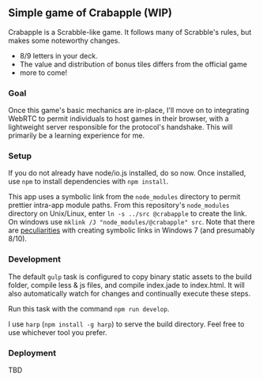 ## Simple game of Crabapple (WIP)

Crabapple is a Scrabble-like game.  It follows many of Scrabble's rules, but makes some noteworthy changes.
- 8/9 letters in your deck.
- The value and distribution of bonus tiles differs from the official game
- more to come!

### Goal 

Once this game's basic mechanics are in-place, I'll move on to integrating WebRTC to permit individuals to host games in their browser, with a lightweight server responsible for the protocol's handshake.  This will primarily be a learning experience for me.


### Setup

If you do not already have node/io.js installed, do so now.  Once installed, use `npm` to install dependencies with `npm install`.

This app uses a symbolic link from the `node_modules` directory to permit prettier intra-app module paths.  From this repository's `node_modules` directory on Unix/Linux, enter `ln -s ../src @crabapple` to create the link.  On windows use `mklink /J "node_modules/@crabapple" src`.  Note that there are [peculiarities](http://superuser.com/questions/124679/how-do-i-create-a-link-in-windows-7-home-premium-as-a-regular-user) with creating symbolic links in Windows 7 (and presumably 8/10).

### Development

The default `gulp` task is configured to copy binary static assets to the build folder, compile less & js files, and compile index.jade to index.html.  It will also automatically watch for changes and continually execute these steps.

Run this task with the command `npm run develop`.

I use `harp` (`npm install -g harp`) to serve the build directory.  Feel free to use whichever tool you prefer.

### Deployment 

TBD
